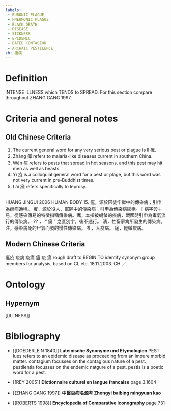 ```yaml
---
labels: 
 - BUBONIC PLAGUE
 - PNEUMONIC PLAGUE
 - BLACK DEATH
 - DISEASE
 - SICKNESS
 - EPIDEMIC
 - DATED CONTAGION
 - ARCHAIC PESTILENCE
zh: 瘟病
---
```


# Definition
INTENSE ILLNESS which TENDS to SPREAD.
For this section compare throughout ZHANG GANG 1997.
# Criteria and general notes
## Old Chinese Criteria
1. The current general word for any very serious pest or plague is lì 癘.
2. Zhàng 瘴 refers to malaria-like diseases current in southern China.
3. Wēn 瘟 refers to pests that spread in hot seasons, and this pest may hit men as well as beasts.
4. Yì 疫 is a colloquial general word for a pest or plage, but this word was not very current in pre-Buddhist times.
5. Lài 癩 refers specifically to leprosy.
## 
HUANG JINGUI 2006
HUMAN BODY 15.
瘟，源於囚徒牢獄中的傳染病；引申為瘟病通稱。
疫，源於役人、軍隊中的傳染病；引申為傳染病總稱。
[ 病字旁＋易，從感染傳易的特徵指稱傳染病。癘，本指被蝎螫的疾病，戰國時引申為毒氣流行的傳染病。
?? ， “ 癘 ” 之區別字，後不通行。
漬，牲畜家禽所發生的傳染病。
注，感染病死的尸氣而發的慢性傳染病。
札，大疫病。
瘥，輕微疫病。
## Modern Chinese Criteria
瘟疫
疫病
疫癘
瘟
疫
癘
rough draft to BEGIN TO identify synonym group members for analysis, based on CL etc. 18.11.2003. CH ／
# Ontology

## Hypernym
[[ILLNESS]]
# Bibliography
- [[DOEDERLEIN 1840]]
**Lateinische Synonyme und Etymologien** 
PEST
lues refers to an epidemic disease as proceeding from an impure morbid matter.
contagium focusses on the contagious nature of a pest.
pestilentia focusses on the endemic natgure of a pest.
pestis is a poetic word for a pest.
- [[REY 2005]]
**Dictionnaire culturel en langue francaise** page 3.1604

- [[ZHANG GANG 1997]]
**中醫百病名源考 Zhongyi baibing mingyuan kao** 

- [[ROBERTS 1998]]
**Encyclopedia of Comparative Iconography** page 731
